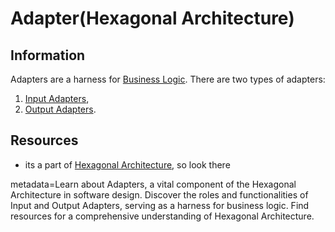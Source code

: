 # Adapter(Hexagonal Architecture)

## Information

Adapters are a harness for [Business Logic](https://github.com/vimcki/design-principles/blob/master/Business%20Logic.md). There are two types of adapters: 

1. [Input Adapters](https://github.com/vimcki/design-principles/blob/master/Input%20Adapters.md),
1. [Output Adapters](https://github.com/vimcki/design-principles/blob/master/Output%20Adapters.md).

## Resources

- its a part of [Hexagonal Architecture](https://github.com/vimcki/design-principles/blob/master/Hexagonal%20Architecture.md), so look there

metadata=Learn about Adapters, a vital component of the Hexagonal Architecture in software design. Discover the roles and functionalities of Input and Output Adapters, serving as a harness for business logic. Find resources for a comprehensive understanding of Hexagonal Architecture.
